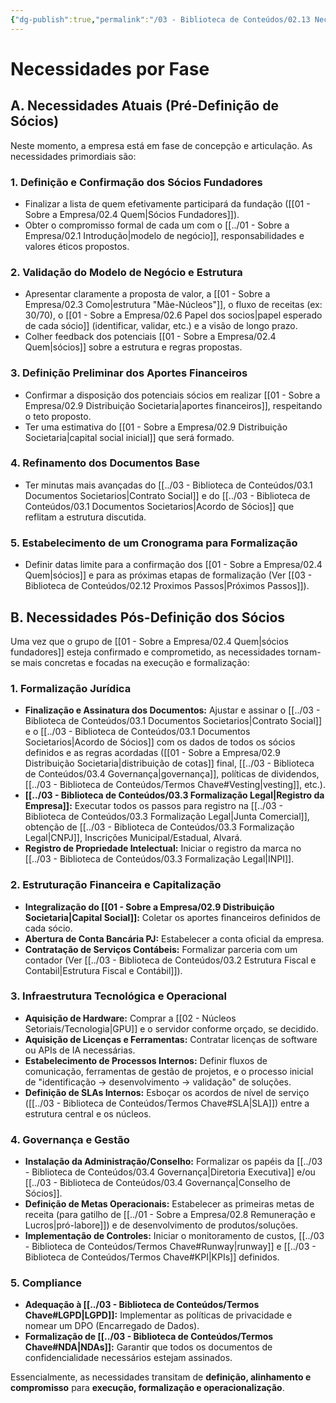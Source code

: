 ```yaml
---
{"dg-publish":true,"permalink":"/03 - Biblioteca de Conteúdos/02.13 Necessidades/","tags":["planning","strategy","needs","requirements","phases","operations","legal","finance"],"noteIcon":""}
---
```



# Necessidades por Fase

## A. Necessidades Atuais (Pré-Definição de Sócios)

Neste momento, a empresa está em fase de concepção e articulação. As necessidades primordiais são:

### 1. Definição e Confirmação dos Sócios Fundadores
*   Finalizar a lista de quem efetivamente participará da fundação ([[01 - Sobre a Empresa/02.4 Quem\|Sócios Fundadores]]).
*   Obter o compromisso formal de cada um com o [[../01 - Sobre a Empresa/02.1 Introdução\|modelo de negócio]], responsabilidades e valores éticos propostos.

### 2. Validação do Modelo de Negócio e Estrutura
*   Apresentar claramente a proposta de valor, a [[01 - Sobre a Empresa/02.3 Como\|estrutura "Mãe-Núcleos"]], o fluxo de receitas (ex: 30/70), o [[01 - Sobre a Empresa/02.6 Papel dos socios\|papel esperado de cada sócio]] (identificar, validar, etc.) e a visão de longo prazo.
*   Colher feedback dos potenciais [[01 - Sobre a Empresa/02.4 Quem\|sócios]] sobre a estrutura e regras propostas.

### 3. Definição Preliminar dos Aportes Financeiros
*   Confirmar a disposição dos potenciais sócios em realizar [[01 - Sobre a Empresa/02.9 Distribuição Societaria\|aportes financeiros]], respeitando o teto proposto.
*   Ter uma estimativa do [[01 - Sobre a Empresa/02.9 Distribuição Societaria\|capital social inicial]] que será formado.

### 4. Refinamento dos Documentos Base
*   Ter minutas mais avançadas do [[../03 - Biblioteca de Conteúdos/03.1 Documentos Societarios\|Contrato Social]] e do [[../03 - Biblioteca de Conteúdos/03.1 Documentos Societarios\|Acordo de Sócios]] que reflitam a estrutura discutida.

### 5. Estabelecimento de um Cronograma para Formalização
*   Definir datas limite para a confirmação dos [[01 - Sobre a Empresa/02.4 Quem\|sócios]] e para as próximas etapas de formalização (Ver [[03 - Biblioteca de Conteúdos/02.12 Proximos Passos\|Próximos Passos]]).

## B. Necessidades Pós-Definição dos Sócios

Uma vez que o grupo de [[01 - Sobre a Empresa/02.4 Quem\|sócios fundadores]] esteja confirmado e comprometido, as necessidades tornam-se mais concretas e focadas na execução e formalização:

### 1. Formalização Jurídica
*   **Finalização e Assinatura dos Documentos:** Ajustar e assinar o [[../03 - Biblioteca de Conteúdos/03.1 Documentos Societarios\|Contrato Social]] e o [[../03 - Biblioteca de Conteúdos/03.1 Documentos Societarios\|Acordo de Sócios]] com os dados de todos os sócios definidos e as regras acordadas ([[01 - Sobre a Empresa/02.9 Distribuição Societaria\|distribuição de cotas]] final, [[../03 - Biblioteca de Conteúdos/03.4 Governança\|governança]], políticas de dividendos, [[../03 - Biblioteca de Conteúdos/Termos Chave#Vesting\|vesting]], etc.).
*   **[[../03 - Biblioteca de Conteúdos/03.3 Formalização Legal\|Registro da Empresa]]:** Executar todos os passos para registro na [[../03 - Biblioteca de Conteúdos/03.3 Formalização Legal\|Junta Comercial]], obtenção de [[../03 - Biblioteca de Conteúdos/03.3 Formalização Legal\|CNPJ]], Inscrições Municipal/Estadual, Alvará.
*   **Registro de Propriedade Intelectual:** Iniciar o registro da marca no [[../03 - Biblioteca de Conteúdos/03.3 Formalização Legal\|INPI]].

### 2. Estruturação Financeira e Capitalização
*   **Integralização do [[01 - Sobre a Empresa/02.9 Distribuição Societaria\|Capital Social]]:** Coletar os aportes financeiros definidos de cada sócio.
*   **Abertura de Conta Bancária PJ:** Estabelecer a conta oficial da empresa.
*   **Contratação de Serviços Contábeis:** Formalizar parceria com um contador (Ver [[../03 - Biblioteca de Conteúdos/03.2 Estrutura Fiscal e Contabil\|Estrutura Fiscal e Contábil]]).

### 3. Infraestrutura Tecnológica e Operacional
*   **Aquisição de Hardware:** Comprar a [[02 - Núcleos Setoriais/Tecnologia\|GPU]] e o servidor conforme orçado, se decidido.
*   **Aquisição de Licenças e Ferramentas:** Contratar licenças de software ou APIs de IA necessárias.
*   **Estabelecimento de Processos Internos:** Definir fluxos de comunicação, ferramentas de gestão de projetos, e o processo inicial de "identificação -> desenvolvimento -> validação" de soluções.
*   **Definição de SLAs Internos:** Esboçar os acordos de nível de serviço ([[../03 - Biblioteca de Conteúdos/Termos Chave#SLA\|SLA]]) entre a estrutura central e os núcleos.

### 4. Governança e Gestão
*   **Instalação da Administração/Conselho:** Formalizar os papéis da [[../03 - Biblioteca de Conteúdos/03.4 Governança\|Diretoria Executiva]] e/ou [[../03 - Biblioteca de Conteúdos/03.4 Governança\|Conselho de Sócios]].
*   **Definição de Metas Operacionais:** Estabelecer as primeiras metas de receita (para gatilho de [[../01 - Sobre a Empresa/02.8 Remuneração e Lucros\|pró-labore]]) e de desenvolvimento de produtos/soluções.
*   **Implementação de Controles:** Iniciar o monitoramento de custos, [[../03 - Biblioteca de Conteúdos/Termos Chave#Runway\|runway]] e [[../03 - Biblioteca de Conteúdos/Termos Chave#KPI\|KPIs]] definidos.

### 5. Compliance
*   **Adequação à [[../03 - Biblioteca de Conteúdos/Termos Chave#LGPD\|LGPD]]:** Implementar as políticas de privacidade e nomear um DPO (Encarregado de Dados).
*   **Formalização de [[../03 - Biblioteca de Conteúdos/Termos Chave#NDA\|NDAs]]:** Garantir que todos os documentos de confidencialidade necessários estejam assinados.

Essencialmente, as necessidades transitam de **definição, alinhamento e compromisso** para **execução, formalização e operacionalização**.
